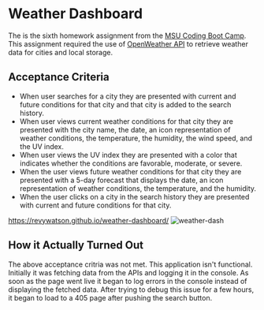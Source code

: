 # Weather Dashboard
The is the sixth homework assignment from the [MSU Coding Boot Camp](https://bootcamp.msu.edu/coding/landing/?s=Google-Brand_RFull_&msg_cv_scta=4&msg_cv_stbn=1&msg_cv_fcta=1&fqvar1=3&dki=Learn%20Coding&pkw=msu%20coding%20bootcamp&pcrid=471460105653&pmt=e&utm_source=google&utm_medium=cpc&utm_campaign=GGL%7CMICHIGAN-STATE-UNIVERSITY%7CSEM%7CCODING%7C-%7COFL%7C_RFull_%7CALL%7CBRD%7CEXACT%7CCore%7CBootcamp&utm_term=msu%20coding%20bootcamp&s=google&k=msu%20coding%20bootcamp&utm_adgroupid=106134459970&utm_locationphysicalms=9016918&utm_matchtype=e&utm_network=g&utm_device=c&utm_content=471460105653&utm_placement=&gclid=Cj0KCQiA-OeBBhDiARIsADyBcE7Y_HuK3nbJPvfuQNXFO-pcYTApJovFYDJxTBtxpXeIn_4tCA74fnYaAqoAEALw_wcB&gclsrc=aw.ds). This assignment required the use of [OpenWeather API](https://openweathermap.org/api) to retrieve weather data for cities and local storage.

## Acceptance Criteria
* When user searches for a city they are presented with current and future conditions for that city and that city is added to the search history.
* When user views current weather conditions for that city they are presented with the city name, the date, an icon representation of weather conditions, the temperature, the humidity, the wind speed, and the UV index.
* When user views the UV index they are presented with a color that indicates whether the conditions are favorable, moderate, or severe.
* When the user views future weather conditions for that city they are presented with a 5-day forecast that displays the date, an icon representation of weather conditions, the temperature, and the humidity.
* When the user clicks on a city in the search history they are presented with current and future conditions for that city.

https://revywatson.github.io/weather-dashboard/
![weather-dash](https://user-images.githubusercontent.com/76264693/110224767-82de1800-7eac-11eb-9b31-b156706e17db.png)

## How it Actually Turned Out
The above acceptance critria was not met. This application isn't functional. Initially it was fetching data from the APIs and logging it in the console. As soon as the page went live it began to log errors in the console instead of displaying the fetched data. After trying to debug this issue for a few hours, it began to load to a 405 page after pushing the search button.
